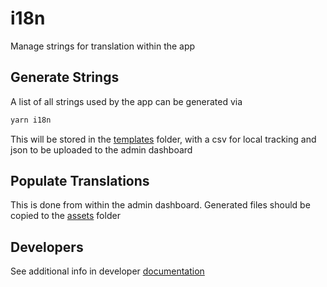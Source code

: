 # i18n

Manage strings for translation within the app

## Generate Strings

A list of all strings used by the app can be generated via

```bash
yarn i18n
```

This will be stored in the [templates](./templates/) folder, with a csv for local tracking and json
to be uploaded to the admin dashboard

## Populate Translations

This is done from within the admin dashboard. Generated files should be copied to the [assets](./assets/) folder

## Developers

See additional info in developer [documentation](https://docs.picsa.app/translations)
